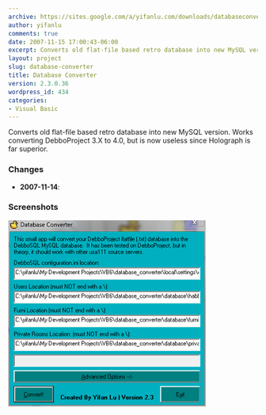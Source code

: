 ```yaml
---
archive: https://sites.google.com/a/yifanlu.com/downloads/databaseconverter.zip
author: yifanlu
comments: true
date: 2007-11-15 17:00:43-06:00
excerpt: Converts old flat-file based retro database into new MySQL version.
layout: project
slug: database-converter
title: Database Converter
version: 2.3.0.36
wordpress_id: 434
categories:
- Visual Basic
---
```


Converts old flat-file based retro database into new MySQL version. Works converting DebboProject 3.X to 4.0, but is now useless since Holograph is far superior.

### Changes

* **2007-11-14**: 

### Screenshots

![Screen 0](/images/2012/01/databaseconverter_screen.png)

